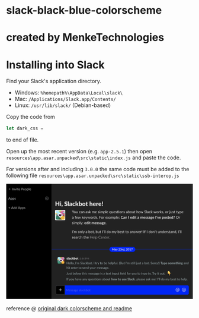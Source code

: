 # slack-black-blue-colorscheme
# created by MenkeTechnologies

# Installing into Slack

Find your Slack's application directory.

* Windows: `%homepath%\AppData\Local\slack\`
* Mac: `/Applications/Slack.app/Contents/`
* Linux: `/usr/lib/slack/` (Debian-based)

Copy the code from

```javascript
let dark_css =
```
to end of file.

Open up the most recent version (e.g. `app-2.5.1`) then open
`resources\app.asar.unpacked\src\static\index.js` and paste the code.

For versions after and including `3.0.0` the same code must be added to the following file
`resources\app.asar.unpacked\src\static\ssb-interop.js`


![screenshot](/screen.png)

reference @ [original dark colorscheme and readme](https://github.com/widget-/slack-black-theme)
